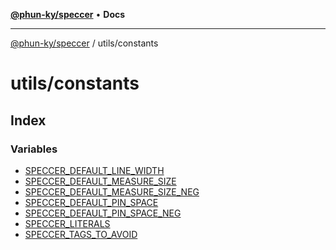 [**@phun-ky/speccer**](../../README.md) • **Docs**

***

[@phun-ky/speccer](../../README.md) / utils/constants

# utils/constants

## Index

### Variables

- [SPECCER\_DEFAULT\_LINE\_WIDTH](variables/SPECCER_DEFAULT_LINE_WIDTH.md)
- [SPECCER\_DEFAULT\_MEASURE\_SIZE](variables/SPECCER_DEFAULT_MEASURE_SIZE.md)
- [SPECCER\_DEFAULT\_MEASURE\_SIZE\_NEG](variables/SPECCER_DEFAULT_MEASURE_SIZE_NEG.md)
- [SPECCER\_DEFAULT\_PIN\_SPACE](variables/SPECCER_DEFAULT_PIN_SPACE.md)
- [SPECCER\_DEFAULT\_PIN\_SPACE\_NEG](variables/SPECCER_DEFAULT_PIN_SPACE_NEG.md)
- [SPECCER\_LITERALS](variables/SPECCER_LITERALS.md)
- [SPECCER\_TAGS\_TO\_AVOID](variables/SPECCER_TAGS_TO_AVOID.md)
